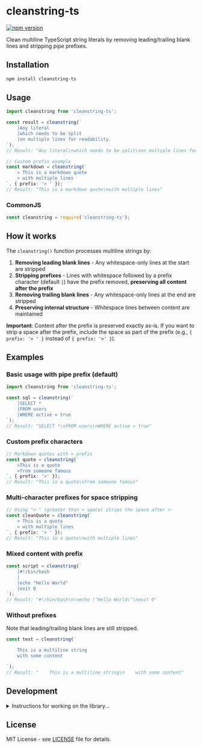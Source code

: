 # cleanstring-ts

[![npm version](https://badge.fury.io/js/cleanstring-ts.svg)](https://www.npmjs.com/package/cleanstring-ts)

Clean multiline TypeScript string literals by removing leading/trailing blank lines and stripping pipe prefixes.

## Installation

```bash
npm install cleanstring-ts
```

## Usage

```typescript
import cleanstring from 'cleanstring-ts';

const result = cleanstring(`
    |Any literal
    |which needs to be split
    |on multiple lines for readability.
`);
// Result: "Any literal\nwhich needs to be split\non multiple lines for readability."

// Custom prefix example
const markdown = cleanstring(`
    > This is a markdown quote
    > with multiple lines
`, { prefix: '> ' });
// Result: "This is a markdown quote\nwith multiple lines"
```

### CommonJS

```javascript
const cleanstring = require('cleanstring-ts');
```

## How it works

The `cleanstring()` function processes multiline strings by:

1. **Removing leading blank lines** - Any whitespace-only lines at the start are stripped
2. **Stripping prefixes** - Lines with whitespace followed by a prefix character (default `|`) have the prefix removed, **preserving all content after the prefix**
3. **Removing trailing blank lines** - Any whitespace-only lines at the end are stripped
4. **Preserving internal structure** - Whitespace lines between content are maintained

**Important**: Content after the prefix is preserved exactly as-is. If you want to strip a space after the prefix, include the space as part of the prefix (e.g., `{ prefix: '> ' }` instead of `{ prefix: '>' }`).

## Examples

### Basic usage with pipe prefix (default)

```typescript
import cleanstring from 'cleanstring-ts';

const sql = cleanstring(`
    |SELECT *
    |FROM users
    |WHERE active = true
`);
// Result: "SELECT *\nFROM users\nWHERE active = true"
```

### Custom prefix characters

```typescript
// Markdown quotes with > prefix
const quote = cleanstring(`
    >This is a quote
    >from someone famous
`, { prefix: '>' });
// Result: "This is a quote\nfrom someone famous"
```

### Multi-character prefixes for space stripping

```typescript
// Using "> " (greater than + space) strips the space after >
const cleanQuote = cleanstring(`
    > This is a quote
    > with multiple lines
`, { prefix: '> ' });
// Result: "This is a quote\nwith multiple lines"
```

### Mixed content with prefix

```typescript
const script = cleanstring(`
    |#!/bin/bash
    |
    |echo "Hello World"
    |exit 0
`);
// Result: "#!/bin/bash\n\necho \"Hello World\"\nexit 0"
```

### Without prefixes

Note that leading/trailing blank lines are still stripped.

```typescript
const text = cleanstring(`

    This is a multiline string
    with some content

`);
// Result: "    This is a multiline string\n    with some content"
```

## Development

<details>
<summary>Instructions for working on the library...</summary>

### Common commands

```bash
# Run tests
npm test

# Run linting and formatting checks
npm run ci

# Build the project
npm run build

# Format code
npm run format
```

### Releases

Releases are automated via GitHub Actions. Only the repository owner can create releases.

#### Prerequisites (one-time setup)

1. **Create Deploy Key with Write Access**:
   - Generate SSH key pair: `ssh-keygen -t ed25519 -f release_key -N ""`
   - Go to repository → Settings → Deploy keys
   - Click "Add deploy key"
   - Title: "Release Automation"
   - Key: Contents of `release_key.pub`
   - ✅ Check "Allow write access"
   - Configure to bypass repository rules (Settings → Rules)

2. **Add Repository Secrets**:
   - Go to repository → Settings → Secrets and variables → Actions
   - Add `DEPLOY_KEY` with contents of private key file (`release_key`)
   - Add `NPM_TOKEN` with your npm automation token

#### Creating a Release

1. Go to your repository on GitHub
2. Navigate to **Actions** tab
3. Click on **"Release"** workflow in the left sidebar
4. Click **"Run workflow"** button
5. Select the version bump type from the dropdown:
   - **patch**: 1.0.0 → 1.0.1 (bug fixes)
   - **minor**: 1.0.0 → 1.1.0 (new features)
   - **major**: 1.0.0 → 2.0.0 (breaking changes)
6. Click **"Run workflow"** to start the release process

The automated release process:

1. **Runs all CI checks** (lint, test, build)
2. **Updates package.json version**
3. **Commits and pushes to main** (bypasses branch protection)
4. **Creates and pushes git tag**
5. **Creates GitHub release**
6. **Automatically publishes to npm** (triggered by release creation)

</details>

## License

MIT License - see [LICENSE](LICENSE) file for details.
